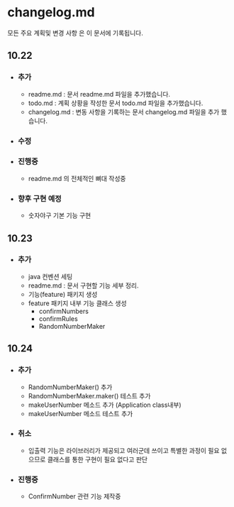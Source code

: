 # changelog.md

모든 주요 계획및 변경 사항 은 이 문서에 기록됩니다.

## **10.22**

- ### 추가
    - readme.md : 문서 readme.md 파일을 추가했습니다.
    - todo.md : 계획 상황을 작성한 문서 todo.md 파일을 추가했습니다.
    - changelog.md : 변동 사항을 기록하는 문서 changelog.md 파일을 추가 했습니다.
- ### 수정

- ### 진행중
    - readme.md 의 전체적인 뼈대 작성중

- ### 향후 구현 예정
    - 숫자야구 기본 기능 구현

## **10.23**

- ### 추가
    - java 컨벤션 세팅
    - readme.md : 문서 구현할 기능 세부 정리.
    - 기능(feature) 패키지 생성
    - feature 패키지 내부 기능 클래스 생성
      - confirmNumbers
      - confirmRules
      - RandomNumberMaker

## **10.24**

- ### 추가
  - RandomNumberMaker() 추가
  - RandomNumberMaker.maker() 테스트 추가 
  - makeUserNumber 메소드 추가 (Application class내부)
  - makeUserNumber 메소드 테스트 추가
- ### 취소
  - 입출력 기능은 라이브러리가 제공되고 여러군데 쓰이고 특별한 과정이 필요 없으므로 클래스를 통한 구현이 필요 없다고 판단
- ### 진행중
  - ConfirmNumber 관련 기능 제작중
  
    
